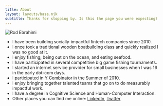 ```yaml
---
title: About
layout: layouts/base.njk
subtitle: Thanks for stopping by. Is this the page you were expecting?
---
```


![Rod Ebrahimi](/images/rod-avatar042019.png)

* I have been building socially-impactful fintech companies since 2010.
* I once took a traditional wooden boatbuilding class and quickly realized I was no good at it.
* I enjoy fishing, being out on the ocean, and eating seafood.
* I have participated in several competitive big game fishing tournaments.
* I started an internet service provider for small businesses when I was 16 in the early dot-com days.
* I participated in [Y Combinator](https://ycombinator.com) in the Summer of 2010.
* I enjoy bringing together talented teams that go on to do measurably impactful work.
* I have a degree in Cognitive Science and Human-Computer Interaction.
* Other places you can find me online: [LinkedIn](https://linkedin.com/in/rodebrahimi), [Twitter](https://twitter.com/innovatebig)
